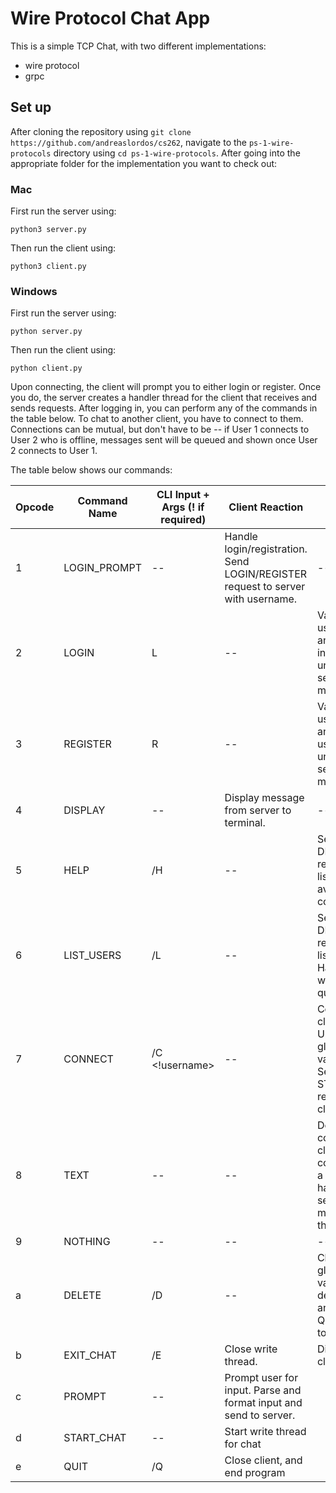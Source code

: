 # Wire Protocol Chat App

This is a simple TCP Chat, with two different implementations:

- wire protocol
- grpc

## Set up

After cloning the repository using `git clone https://github.com/andreaslordos/cs262`, navigate to the `ps-1-wire-protocols` directory using `cd ps-1-wire-protocols`. After going into the appropriate folder for the implementation you want to check out:

### Mac

First run the server using:

```
python3 server.py
```

Then run the client using:

```
python3 client.py
```

### Windows

First run the server using:

```
python server.py
```

Then run the client using:

```
python client.py
```


Upon connecting, the client will prompt you to either login or register. Once you do, the server creates a handler thread for the client that receives and sends requests. After logging in, you can perform any of the commands in the table below. To chat to another client, you have to connect to them. Connections can be mutual, but don't have to be -- if User 1 connects to User 2 who is offline, messages sent will be queued and shown once User 2 connects to User 1.

The table below shows our commands:

| Opcode | Command Name | CLI Input + Args (! if required)  | Client Reaction | Server Reaction |
| --- | --- | --- | --- | --- |
| 1  | LOGIN_PROMPT  |  --  |  Handle login/registration. Send LOGIN/REGISTER request to server with username.  |  --  |
| 2  |  LOGIN  |  L  |  --  |  Validate username, and log user in. If unsuccessful, send error message.  |
| 3  |  REGISTER  |  R  |  --  |  Validate username, and register user. If unsuccessful, send error message.  |
| 4  |  DISPLAY  |  --  |  Display message from server to terminal.  |  --  |
| 5  |  HELP  |  /H  |  --  |  Send DISPLAY request with list of available commands.  |
| 6  |  LIST_USERS  |  /L <query> |  --  |  Send DISPLAY request with list of users. Handles wildcard query.  |
| 7  |  CONNECT  |  /C <!username>  |  --  |  Connect client to <username>. Updates global variables. Sends START_CHAT request to client. |
| 8  |  TEXT  |  --  |  --  |  Default command. If client is connected to a user, it handles sending message to that user.  |
| 9  |  NOTHING  |  --  |  --  |  --  |
| a  |  DELETE  |  /D  |  --  |  Cleans up global variables, deleting user and sending QUIT request to client.  |
| b  |  EXIT_CHAT  |  /E  |  Close write thread.  |  Disconnect client.  |
| c  |  PROMPT  |  --  |  Prompt user for input. Parse and format input and send to server.  |    |
| d  |  START_CHAT  |  --  |  Start write thread for chat  |    |
| e  |  QUIT  |  /Q  |  Close client, and end program  |    |


